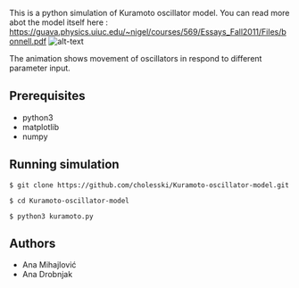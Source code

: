 This is a python simulation of Kuramoto oscillator model. 
You can read more abot the model itself here : https://guava.physics.uiuc.edu/~nigel/courses/569/Essays_Fall2011/Files/bonnell.pdf
![alt-text](https://github.com/cholesski/Kuramoto-oscillator-model/blob/main/kuramoto.gif)

The animation shows movement of oscillators in respond to different parameter input.
## Prerequisites
* python3
* matplotlib
* numpy 

## Running simulation 
```
$ git clone https://github.com/cholesski/Kuramoto-oscillator-model.git
```
```
$ cd Kuramoto-oscillator-model
```
```
$ python3 kuramoto.py
```
## Authors 
* Ana Mihajlović
* Ana Drobnjak
